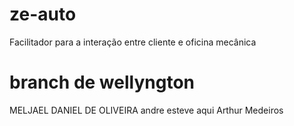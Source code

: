 # ze-auto
Facilitador para a interação entre cliente e oficina mecânica


# branch de wellyngton 

MELJAEL DANIEL DE OLIVEIRA
andre esteve aqui
Arthur Medeiros

